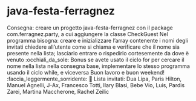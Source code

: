 # java-festa-ferragnez
 
Consegna: creare un progetto java-festa-ferragnez con il package com.ferragnez.party, a cui aggiungere la classe CheckGuest
Nel programma bisogna: creare e inizializzare l’array contenente i nomi degli invitati chiedere all’utente come si chiama e  verificare che il nome sia presente nella lista; lasciarlo entrare o rispedirlo cortesemente da dove è venuto :occhiali_da_sole:
Bonus se avete usato il ciclo for per cercare il nome nella lista nella consegna base, implementare lo stesso programma usando il ciclo while, e viceversa Buon lavoro e buon weekend! :faccia_leggermente_sorridente: :tada: Lista invitati: Dua Lipa, Paris Hilton, Manuel Agnelli, J-Ax, Francesco Totti, Ilary Blasi, Bebe Vio, Luis, Pardis Zarei, Martina Maccherone, Rachel Zeilic
